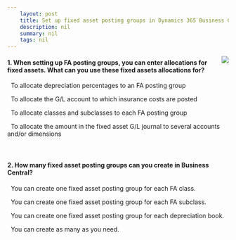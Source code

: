 ```yaml
---
    layout: post
    title: Set up fixed asset posting groups in Dynamics 365 Business Central  
    description: nil
    summary: nil
    tags: nil
---
```



 <a target="_blank" href="https://docs.microsoft.com/en-us/learn/modules/posting-groups-setup/4-check/"><i class="fas fa-external-link-alt"></i> </a>
 <img align="right" src="https://docs.microsoft.com/en-us/learn/achievements/posting-groups-setup.svg">
####  1. When setting up FA posting groups, you can enter allocations for fixed assets. What can you use these fixed assets allocations for?


<i class='far fa-square'></i> &nbsp;&nbsp;To allocate depreciation percentages to an FA posting group

<i class='far fa-square'></i> &nbsp;&nbsp;To allocate the G/L account to which insurance costs are posted

<i class='far fa-square'></i> &nbsp;&nbsp;To allocate classes and subclasses to each FA posting group

<i class='fas fa-check-square' style='color: Dodgerblue;'></i> &nbsp;&nbsp;To allocate the amount in the fixed asset G/L journal to several accounts and/or dimensions
<br />
<br />
<br />

####  2. How many fixed asset posting groups can you create in Business Central?


<i class='far fa-square'></i> &nbsp;&nbsp;You can create one fixed asset posting group for each FA class.

<i class='far fa-square'></i> &nbsp;&nbsp;You can create one fixed asset posting group for each FA subclass.

<i class='far fa-square'></i> &nbsp;&nbsp;You can create one fixed asset posting group for each depreciation book.

<i class='fas fa-check-square' style='color: Dodgerblue;'></i> &nbsp;&nbsp;You can create as many as you need.
<br />
<br />
<br />
